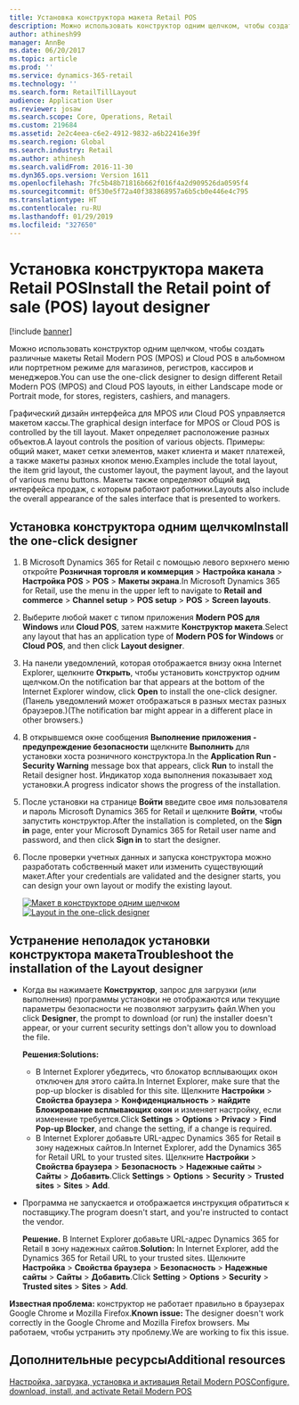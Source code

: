 ```yaml
---
title: Установка конструктора макета Retail POS
description: Можно использовать конструктор одним щелчком, чтобы создать различные макеты Retail Modern POS (MPOS) и Cloud POS в альбомном или портретном режиме для магазинов, регистров, кассиров и менеджеров.
author: athinesh99
manager: AnnBe
ms.date: 06/20/2017
ms.topic: article
ms.prod: ''
ms.service: dynamics-365-retail
ms.technology: ''
ms.search.form: RetailTillLayout
audience: Application User
ms.reviewer: josaw
ms.search.scope: Core, Operations, Retail
ms.custom: 219684
ms.assetid: 2e2c4eea-c6e2-4912-9832-a6b22416e39f
ms.search.region: Global
ms.search.industry: Retail
ms.author: athinesh
ms.search.validFrom: 2016-11-30
ms.dyn365.ops.version: Version 1611
ms.openlocfilehash: 7fc5b48b71816b662f016f4a2d909526da0595f4
ms.sourcegitcommit: 0f530e5f72a40f383868957a6b5cb0e446e4c795
ms.translationtype: HT
ms.contentlocale: ru-RU
ms.lasthandoff: 01/29/2019
ms.locfileid: "327650"
---
```

# <a name="install-the-retail-point-of-sale-pos-layout-designer"></a><span data-ttu-id="43465-103">Установка конструктора макета Retail POS</span><span class="sxs-lookup"><span data-stu-id="43465-103">Install the Retail point of sale (POS) layout designer</span></span>

[!include [banner](includes/banner.md)]

<span data-ttu-id="43465-104">Можно использовать конструктор одним щелчком, чтобы создать различные макеты Retail Modern POS (MPOS) и Cloud POS в альбомном или портретном режиме для магазинов, регистров, кассиров и менеджеров.</span><span class="sxs-lookup"><span data-stu-id="43465-104">You can use the one-click designer to design different Retail Modern POS (MPOS) and Cloud POS layouts, in either Landscape mode or Portrait mode, for stores, registers, cashiers, and managers.</span></span>

<span data-ttu-id="43465-105">Графический дизайн интерфейса для MPOS или Cloud POS управляется макетом кассы.</span><span class="sxs-lookup"><span data-stu-id="43465-105">The graphical design interface for MPOS or Cloud POS is controlled by the till layout.</span></span> <span data-ttu-id="43465-106">Макет определяет расположение разных объектов.</span><span class="sxs-lookup"><span data-stu-id="43465-106">A layout controls the position of various objects.</span></span> <span data-ttu-id="43465-107">Примеры: общий макет, макет сетки элементов, макет клиента и макет платежей, а также макеты разных кнопок меню.</span><span class="sxs-lookup"><span data-stu-id="43465-107">Examples include the total layout, the item grid layout, the customer layout, the payment layout, and the layout of various menu buttons.</span></span> <span data-ttu-id="43465-108">Макеты также определяют общий вид интерфейса продаж, с которым работают работники.</span><span class="sxs-lookup"><span data-stu-id="43465-108">Layouts also include the overall appearance of the sales interface that is presented to workers.</span></span>

## <a name="install-the-one-click-designer"></a><span data-ttu-id="43465-109">Установка конструктора одним щелчком</span><span class="sxs-lookup"><span data-stu-id="43465-109">Install the one-click designer</span></span>

1. <span data-ttu-id="43465-110">В Microsoft Dynamics 365 for Retail с помощью левого верхнего меню откройте **Розничная торговля** **и коммерция** &gt; **Настройка канала** &gt; **Настройка POS** &gt; **POS** &gt; **Макеты экрана**.</span><span class="sxs-lookup"><span data-stu-id="43465-110">In Microsoft Dynamics 365 for Retail, use the menu in the upper left to navigate to **Retail** **and commerce** &gt; **Channel setup** &gt; **POS setup** &gt; **POS** &gt; **Screen layouts**.</span></span>
2. <span data-ttu-id="43465-111">Выберите любой макет с типом приложения **Modern POS для Windows** или **Cloud POS**, затем нажмите **Конструктор макета**.</span><span class="sxs-lookup"><span data-stu-id="43465-111">Select any layout that has an application type of **Modern POS for Windows** or **Cloud POS**, and then click **Layout designer**.</span></span>
3. <span data-ttu-id="43465-112">На панели уведомлений, которая отображается внизу окна Internet Explorer, щелкните **Открыть**, чтобы установить конструктор одним щелчком.</span><span class="sxs-lookup"><span data-stu-id="43465-112">On the notification bar that appears at the bottom of the Internet Explorer window, click **Open** to install the one-click designer.</span></span> <span data-ttu-id="43465-113">(Панель уведомлений может отображаться в разных местах разных браузеров.)</span><span class="sxs-lookup"><span data-stu-id="43465-113">(The notification bar might appear in a different place in other browsers.)</span></span>
4. <span data-ttu-id="43465-114">В открывшемся окне сообщения **Выполнение приложения - предупреждение безопасности** щелкните **Выполнить** для установки хоста розничного конструктора.</span><span class="sxs-lookup"><span data-stu-id="43465-114">In the **Application Run - Security Warning** message box that appears, click **Run** to install the Retail designer host.</span></span> <span data-ttu-id="43465-115">Индикатор хода выполнения показывает ход установки.</span><span class="sxs-lookup"><span data-stu-id="43465-115">A progress indicator shows the progress of the installation.</span></span>
5. <span data-ttu-id="43465-116">После установки на странице **Войти** введите свое имя пользователя и пароль Microsoft Dynamics 365 for Retail и щелкните **Войти**, чтобы запустить конструктор.</span><span class="sxs-lookup"><span data-stu-id="43465-116">After the installation is completed, on the **Sign in** page, enter your Microsoft Dynamics 365 for Retail user name and password, and then click **Sign in** to start the designer.</span></span>
6. <span data-ttu-id="43465-117">После проверки учетных данных и запуска конструктора можно разработать собственный макет или изменить существующий макет.</span><span class="sxs-lookup"><span data-stu-id="43465-117">After your credentials are validated and the designer starts, you can design your own layout or modify the existing layout.</span></span>

    <span data-ttu-id="43465-118">[![Макет в конструкторе одним щелчком](./media/screenlayoutdesign_mposdownload-1024x664.png)](./media/screenlayoutdesign_mposdownload.png)</span><span class="sxs-lookup"><span data-stu-id="43465-118">[![Layout in the one-click designer](./media/screenlayoutdesign_mposdownload-1024x664.png)](./media/screenlayoutdesign_mposdownload.png)</span></span>

## <a name="troubleshoot-the-installation-of-the-layout-designer"></a><span data-ttu-id="43465-119">Устранение неполадок установки конструктора макета</span><span class="sxs-lookup"><span data-stu-id="43465-119">Troubleshoot the installation of the Layout designer</span></span>

- <span data-ttu-id="43465-120">Когда вы нажимаете **Конструктор**, запрос для загрузки (или выполнения) программы установки не отображаются или текущие параметры безопасности не позволяют загрузить файл.</span><span class="sxs-lookup"><span data-stu-id="43465-120">When you click **Designer**, the prompt to download (or run) the installer doesn't appear, or your current security settings don't allow you to download the file.</span></span> 

    <span data-ttu-id="43465-121">**Решения:**</span><span class="sxs-lookup"><span data-stu-id="43465-121">**Solutions:**</span></span>

    - <span data-ttu-id="43465-122">В Internet Explorer убедитесь, что блокатор всплывающих окон отключен для этого сайта.</span><span class="sxs-lookup"><span data-stu-id="43465-122">In Internet Explorer, make sure that the pop-up blocker is disabled for this site.</span></span> <span data-ttu-id="43465-123">Щелкните **Настройки** &gt; **Свойства браузера** &gt; **Конфиденциальность** &gt; **найдите Блокирование всплывающих окон** и изменяет настройку, если изменение требуется.</span><span class="sxs-lookup"><span data-stu-id="43465-123">Click **Settings** &gt; **Options** &gt; **Privacy** &gt; **Find Pop-up Blocker**, and change the setting, if a change is required.</span></span>
    - <span data-ttu-id="43465-124">В Internet Explorer добавьте URL-адрес Dynamics 365 for Retail в зону надежных сайтов.</span><span class="sxs-lookup"><span data-stu-id="43465-124">In Internet Explorer, add the Dynamics 365 for Retail URL to your trusted sites.</span></span> <span data-ttu-id="43465-125">Щелкните **Настройки** &gt; **Свойства браузера** &gt; **Безопасность** &gt; **Надежные сайты** &gt; **Сайты** &gt; **Добавить**.</span><span class="sxs-lookup"><span data-stu-id="43465-125">Click **Settings** &gt; **Options** &gt; **Security** &gt; **Trusted sites** &gt; **Sites** &gt; **Add**.</span></span>

- <span data-ttu-id="43465-126">Программа не запускается и отображается инструкция обратиться к поставщику.</span><span class="sxs-lookup"><span data-stu-id="43465-126">The program doesn't start, and you're instructed to contact the vendor.</span></span>

    <span data-ttu-id="43465-127">**Решение.** В Internet Explorer добавьте URL-адрес Dynamics 365 for Retail в зону надежных сайтов.</span><span class="sxs-lookup"><span data-stu-id="43465-127">**Solution:** In Internet Explorer, add the Dynamics 365 for Retail URL to your trusted sites.</span></span> <span data-ttu-id="43465-128">Щелкните **Настройка** &gt; **Свойства браузера** &gt; **Безопасность** &gt; **Надежные сайты** &gt; **Сайты** &gt; **Добавить**.</span><span class="sxs-lookup"><span data-stu-id="43465-128">Click **Setting** &gt; **Options** &gt; **Security** &gt; **Trusted sites** &gt; **Sites** &gt; **Add**.</span></span>

<span data-ttu-id="43465-129">**Известная проблема:** конструктор не работает правильно в браузерах Google Chrome и Mozilla Firefox.</span><span class="sxs-lookup"><span data-stu-id="43465-129">**Known issue:** The designer doesn't work correctly in the Google Chrome and Mozilla Firefox browsers.</span></span> <span data-ttu-id="43465-130">Мы работаем, чтобы устранить эту проблему.</span><span class="sxs-lookup"><span data-stu-id="43465-130">We are working to fix this issue.</span></span>

## <a name="additional-resources"></a><span data-ttu-id="43465-131">Дополнительные ресурсы</span><span class="sxs-lookup"><span data-stu-id="43465-131">Additional resources</span></span>

[<span data-ttu-id="43465-132">Настройка, загрузка, установка и активация Retail Modern POS</span><span class="sxs-lookup"><span data-stu-id="43465-132">Configure, download, install, and activate Retail Modern POS</span></span>](retail-modern-pos-device-activation.md)
